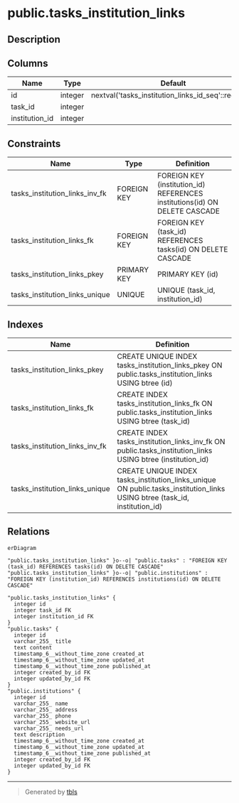 # public.tasks_institution_links

## Description

## Columns

| Name | Type | Default | Nullable | Children | Parents | Comment |
| ---- | ---- | ------- | -------- | -------- | ------- | ------- |
| id | integer | nextval('tasks_institution_links_id_seq'::regclass) | false |  |  |  |
| task_id | integer |  | true |  | [public.tasks](public.tasks.md) |  |
| institution_id | integer |  | true |  | [public.institutions](public.institutions.md) |  |

## Constraints

| Name | Type | Definition |
| ---- | ---- | ---------- |
| tasks_institution_links_inv_fk | FOREIGN KEY | FOREIGN KEY (institution_id) REFERENCES institutions(id) ON DELETE CASCADE |
| tasks_institution_links_fk | FOREIGN KEY | FOREIGN KEY (task_id) REFERENCES tasks(id) ON DELETE CASCADE |
| tasks_institution_links_pkey | PRIMARY KEY | PRIMARY KEY (id) |
| tasks_institution_links_unique | UNIQUE | UNIQUE (task_id, institution_id) |

## Indexes

| Name | Definition |
| ---- | ---------- |
| tasks_institution_links_pkey | CREATE UNIQUE INDEX tasks_institution_links_pkey ON public.tasks_institution_links USING btree (id) |
| tasks_institution_links_fk | CREATE INDEX tasks_institution_links_fk ON public.tasks_institution_links USING btree (task_id) |
| tasks_institution_links_inv_fk | CREATE INDEX tasks_institution_links_inv_fk ON public.tasks_institution_links USING btree (institution_id) |
| tasks_institution_links_unique | CREATE UNIQUE INDEX tasks_institution_links_unique ON public.tasks_institution_links USING btree (task_id, institution_id) |

## Relations

```mermaid
erDiagram

"public.tasks_institution_links" }o--o| "public.tasks" : "FOREIGN KEY (task_id) REFERENCES tasks(id) ON DELETE CASCADE"
"public.tasks_institution_links" }o--o| "public.institutions" : "FOREIGN KEY (institution_id) REFERENCES institutions(id) ON DELETE CASCADE"

"public.tasks_institution_links" {
  integer id
  integer task_id FK
  integer institution_id FK
}
"public.tasks" {
  integer id
  varchar_255_ title
  text content
  timestamp_6__without_time_zone created_at
  timestamp_6__without_time_zone updated_at
  timestamp_6__without_time_zone published_at
  integer created_by_id FK
  integer updated_by_id FK
}
"public.institutions" {
  integer id
  varchar_255_ name
  varchar_255_ address
  varchar_255_ phone
  varchar_255_ website_url
  varchar_255_ needs_url
  text description
  timestamp_6__without_time_zone created_at
  timestamp_6__without_time_zone updated_at
  timestamp_6__without_time_zone published_at
  integer created_by_id FK
  integer updated_by_id FK
}
```

---

> Generated by [tbls](https://github.com/k1LoW/tbls)
